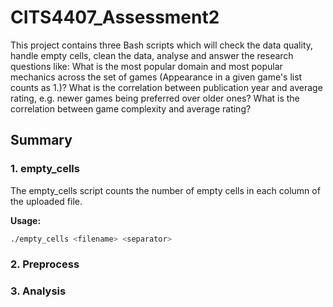 # CITS4407_Assessment2

This project contains three Bash scripts which will check the data quality, handle empty cells, clean the data, analyse and answer the research questions like:
        What is the most popular domain and most popular mechanics across the set of games (Appearance in a given game's list counts as 1.)?
        What is the correlation between publication year and average rating, e.g. newer games being preferred over older ones?
        What is the correlation between game complexity and average rating?

## Summary

### 1. empty_cells
The empty_cells script counts the number of empty cells in each column of the uploaded file.

**Usage:**
```bash
./empty_cells <filename> <separator>
```

### 2. Preprocess


### 3. Analysis
